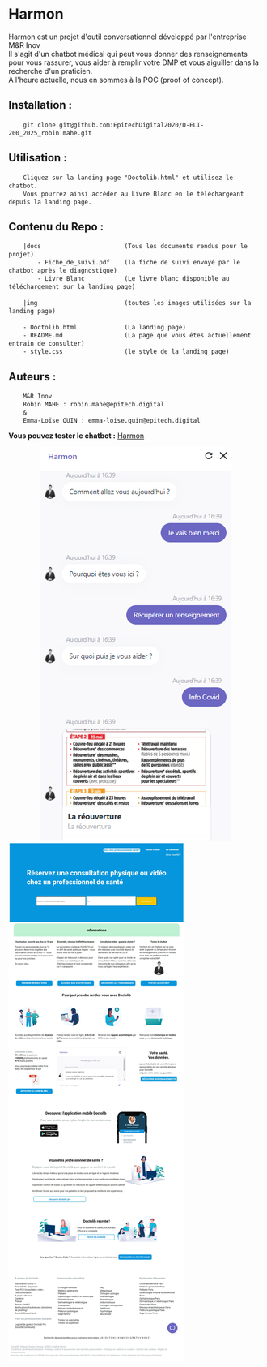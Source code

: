 # Harmon

Harmon est un projet d'outil conversationnel développé par l'entreprise M&R Inov <br>
Il s'agit d'un chatbot médical qui peut vous donner des renseignements pour vous rassurer, vous aider à remplir votre DMP et vous aiguiller dans la recherche d'un praticien. <br>
A l'heure actuelle, nous en sommes à la POC (proof of concept).

## Installation :

```
    git clone git@github.com:EpitechDigital2020/D-ELI-200_2025_robin.mahe.git
```

## Utilisation :

```
    Cliquez sur la landing page "Doctolib.html" et utilisez le chatbot.
    Vous pourrez ainsi accéder au Livre Blanc en le téléchargeant depuis la landing page.
```

## Contenu du Repo :

```
    |docs                       (Tous les documents rendus pour le projet)
        - Fiche_de_suivi.pdf    (la fiche de suivi envoyé par le chatbot après le diagnostique)
        - Livre_Blanc           (Le livre blanc disponible au téléchargement sur la landing page)

    |img                        (toutes les images utilisées sur la landing page)

    - Doctolib.html             (La landing page)
    - README.md                 (La page que vous êtes actuellement entrain de consulter)
    - style.css                 (le style de la landing page)
```

## Auteurs :

```
    M&R Inov
    Robin MAHE : robin.mahe@epitech.digital
    &
    Emma-Loïse QUIN : emma-loise.quin@epitech.digital
```

**Vous pouvez tester le chatbot :** [Harmon](https://fxo.io/m/fishes-responsive-2963)

<div style="display: flex; justify-content: center;" ><img src="img/Lechatbot.png"/></div>


<img style="display: flex; justify-content: center;" src="img/Landingpage.png"/>



